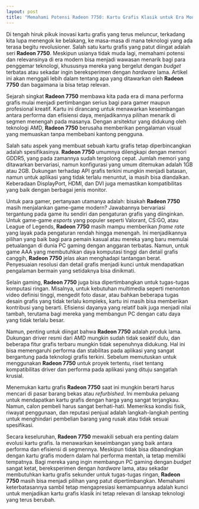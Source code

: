 ```yaml
---
layout: post
title: "Memahami Potensi Radeon 7750: Kartu Grafis Klasik untuk Era Modern"
---
```


Di tengah hiruk pikuk inovasi kartu grafis yang terus meluncur, terkadang kita lupa menengok ke belakang, ke masa-masa di mana teknologi yang ada terasa begitu revolusioner. Salah satu kartu grafis yang patut diingat adalah seri **Radeon 7750**. Meskipun usianya tidak muda lagi, memahami potensi dan relevansinya di era modern bisa menjadi wawasan menarik bagi para penggemar teknologi, khususnya mereka yang bergelut dengan *budget* terbatas atau sekadar ingin bereksperimen dengan *hardware* lama. Artikel ini akan menggali lebih dalam tentang apa yang ditawarkan oleh **Radeon 7750** dan bagaimana ia bisa tetap relevan.

Sejarah singkat **Radeon 7750** membawa kita pada era di mana performa grafis mulai menjadi pertimbangan serius bagi para gamer maupun profesional kreatif. Kartu ini dirancang untuk menawarkan keseimbangan antara performa dan efisiensi daya, menjadikannya pilihan menarik di segmen menengah pada masanya. Dengan arsitektur yang didukung oleh teknologi AMD, **Radeon 7750** berusaha memberikan pengalaman visual yang memuaskan tanpa membebani kantong pengguna.

Salah satu aspek yang membuat sebuah kartu grafis tetap diperbincangkan adalah spesifikasinya. **Radeon 7750** umumnya dilengkapi dengan memori GDDR5, yang pada zamannya sudah tergolong cepat. Jumlah memori yang ditawarkan bervariasi, namun konfigurasi yang umum ditemukan adalah 1GB atau 2GB. Dukungan terhadap API grafis terkini mungkin menjadi batasan, namun untuk aplikasi yang tidak terlalu menuntut, ia masih bisa diandalkan. Keberadaan DisplayPort, HDMI, dan DVI juga memastikan kompatibilitas yang baik dengan berbagai jenis monitor.

Untuk para gamer, pertanyaan utamanya adalah: bisakah **Radeon 7750** masih menjalankan game-game modern? Jawabannya bervariasi tergantung pada game itu sendiri dan pengaturan grafis yang diinginkan. Untuk game-game *esports* yang populer seperti Valorant, CS:GO, atau League of Legends, **Radeon 7750** masih mampu memberikan *frame rate* yang layak pada pengaturan rendah hingga menengah. Ini menjadikannya pilihan yang baik bagi para pemain kasual atau mereka yang baru memulai petualangan di dunia PC gaming dengan anggaran terbatas. Namun, untuk game AAA yang membutuhkan daya komputasi tinggi dan detail grafis canggih, **Radeon 7750** jelas akan menghadapi tantangan berat. Penyesuaian resolusi dan detail grafis menjadi kunci untuk mendapatkan pengalaman bermain yang setidaknya bisa dinikmati.

Selain gaming, **Radeon 7750** juga bisa dipertimbangkan untuk tugas-tugas komputasi ringan. Misalnya, untuk kebutuhan multimedia seperti menonton video definisi tinggi, mengedit foto dasar, atau bahkan beberapa tugas desain grafis yang tidak terlalu kompleks, kartu ini masih bisa memberikan kontribusi yang berarti. Efisiensi dayanya yang relatif baik juga menjadi nilai tambah, terutama bagi mereka yang membangun PC dengan catu daya yang tidak terlalu besar.

Namun, penting untuk diingat bahwa **Radeon 7750** adalah produk lama. Dukungan driver resmi dari AMD mungkin sudah tidak seaktif dulu, dan beberapa fitur grafis terbaru mungkin tidak sepenuhnya didukung. Hal ini bisa memengaruhi performa dan stabilitas pada aplikasi yang sangat bergantung pada teknologi grafis terkini. Sebelum memutuskan untuk menggunakan **Radeon 7750** untuk proyek tertentu, riset tentang kompatibilitas driver dan performa pada aplikasi yang dituju sangatlah krusial.

Menemukan kartu grafis **Radeon 7750** saat ini mungkin berarti harus mencari di pasar barang bekas atau *refurbished*. Ini membuka peluang untuk mendapatkan kartu grafis dengan harga yang sangat terjangkau. Namun, calon pembeli harus sangat berhati-hati. Memeriksa kondisi fisik, riwayat penggunaan, dan reputasi penjual adalah langkah-langkah penting untuk menghindari pembelian barang yang rusak atau tidak sesuai spesifikasi.

Secara keseluruhan, **Radeon 7750** mewakili sebuah era penting dalam evolusi kartu grafis. Ia menawarkan keseimbangan yang baik antara performa dan efisiensi di segmennya. Meskipun tidak bisa dibandingkan dengan kartu grafis modern dalam hal performa mentah, ia tetap memiliki tempatnya. Bagi mereka yang ingin membangun PC gaming dengan *budget* sangat ketat, bereksperimen dengan *hardware* lama, atau sekadar membutuhkan kartu grafis sekunder untuk tugas-tugas ringan, **Radeon 7750** masih bisa menjadi pilihan yang patut dipertimbangkan. Memahami keterbatasannya sambil tetap mengapresiasi kemampuannya adalah kunci untuk menjadikan kartu grafis klasik ini tetap relevan di lanskap teknologi yang terus berubah.
